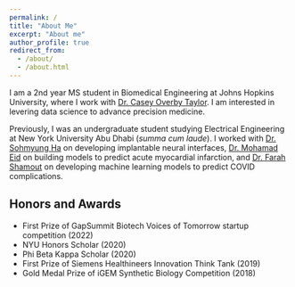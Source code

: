 ```yaml
---
permalink: /
title: "About Me"
excerpt: "About me"
author_profile: true
redirect_from: 
  - /about/
  - /about.html
---
```


I am a 2nd year MS student in Biomedical Engineering at Johns Hopkins University, where I work with [Dr. Casey Overby Taylor](https://tirilab.github.io). I am interested in levering data science to advance precision medicine. 

Previously, I was an undergraduate student studying Electrical Engineering at New York University Abu Dhabi (*summa cum laude*). I worked with [Dr. Sohmyung Ha](https://nyuad.nyu.edu/en/academics/divisions/engineering/faculty/sohmyung-ha.html) on developing implantable neural interfaces, [Dr. Mohamad Eid](https://nyuad.nyu.edu/en/academics/divisions/engineering/faculty/mohamad-eid.html) on building models to predict acute myocardial infarction, and [Dr. Farah Shamout](https://nyuad.nyu.edu/en/academics/divisions/engineering/faculty/farah-emad-shamout.html) on developing machine learning models to predict COVID complications.


## Honors and Awards
- First Prize of GapSummit Biotech Voices of Tomorrow startup competition (2022)
- NYU Honors Scholar (2020)
- Phi Beta Kappa Scholar (2020)
- First Prize of Siemens Healthineers Innovation Think Tank (2019)
- Gold Medal Prize of iGEM Synthetic Biology Competition (2018)

